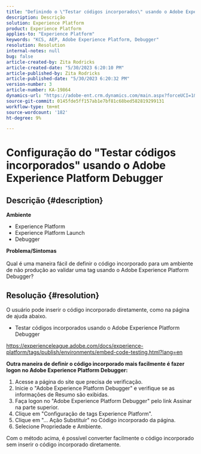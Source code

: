 ```yaml
---
title: "Definindo o \"Testar códigos incorporados\" usando o Adobe Experience Platform Debugger"
description: Descrição
solution: Experience Platform
product: Experience Platform
applies-to: "Experience Platform"
keywords: "KCS, AEP, Adobe Experience Platform, Debugger"
resolution: Resolution
internal-notes: null
bug: false
article-created-by: Zita Rodricks
article-created-date: "5/30/2023 6:20:10 PM"
article-published-by: Zita Rodricks
article-published-date: "5/30/2023 6:20:32 PM"
version-number: 3
article-number: KA-19864
dynamics-url: "https://adobe-ent.crm.dynamics.com/main.aspx?forceUCI=1&pagetype=entityrecord&etn=knowledgearticle&id=7f125398-16ff-ed11-8f6e-6045bd006b25"
source-git-commit: 0145fde5ff157ab1e7bf81c68bed582819299131
workflow-type: tm+mt
source-wordcount: '182'
ht-degree: 9%

---
```


# Configuração do &quot;Testar códigos incorporados&quot; usando o Adobe Experience Platform Debugger

## Descrição {#description}

<b>Ambiente</b>
- Experience Platform
- Experience Platform Launch
- Debugger

<b>Problema/Sintomas</b><br><br>Qual é uma maneira fácil de definir o código incorporado para um ambiente de não produção ao validar uma tag usando o Adobe Experience Platform Debugger?<br>

## Resolução {#resolution}

O usuário pode inserir o código incorporado diretamente, como na página de ajuda abaixo.
- Testar códigos incorporados usando o Adobe Experience Platform Debugger


https://experienceleague.adobe.com/docs/experience-platform/tags/publish/environments/embed-code-testing.html?lang=en

<b>Outra maneira de definir o código incorporado mais facilmente é fazer logon no Adobe Experience Platform Debugger:</b>

1. Acesse a página do site que precisa de verificação.
2. Inicie o &quot;Adobe Experience Platform Debugger&quot; e verifique se as informações de Resumo são exibidas.
3. Faça logon no &quot;Adobe Experience Platform Debugger&quot; pelo link Assinar na parte superior.
4. Clique em &quot;Configuração de tags Experience Platform&quot;.
5. Clique em &quot;... Ação Substituir&quot; no Código incorporado da página.
6. Selecione Propriedade e Ambiente.


Com o método acima, é possível converter facilmente o código incorporado sem inserir o código incorporado diretamente.
